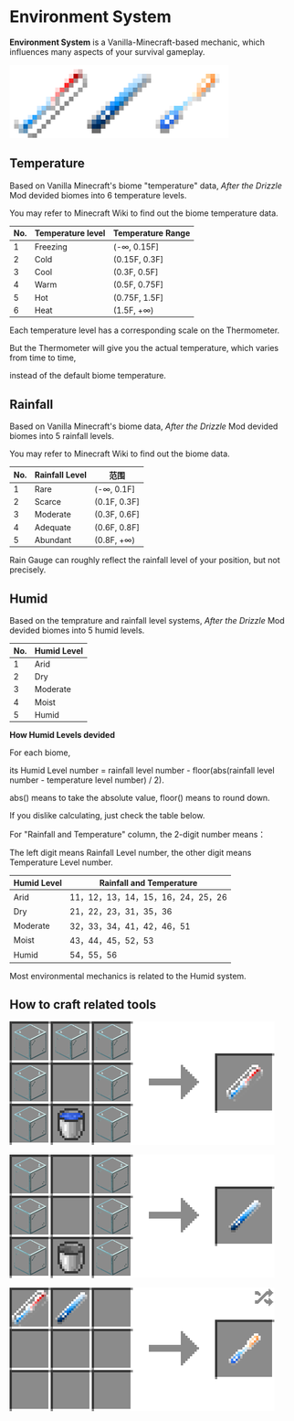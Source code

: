 # Environment System

**Environment System** is a Vanilla-Minecraft-based mechanic, which influences many aspects of your survival gameplay.

![Thermometer, Rain Gauge ,and Hygrometer](../.gitbook/assets/blocks-items/environment.png)

## Temperature

Based on Vanilla Minecraft's biome "temperature" data, *After the Drizzle* Mod devided biomes into 6 temperature levels.

You may refer to Minecraft Wiki to find out the biome temperature data.

| No. | Temperature level | Temperature Range |
|------|------|------|
| 1 | Freezing | (-∞, 0.15F] |
| 2 | Cold | (0.15F, 0.3F] |
| 3 | Cool | (0.3F, 0.5F] |
| 4 | Warm | (0.5F, 0.75F] |
| 5 | Hot | (0.75F, 1.5F] |
| 6 | Heat | (1.5F, +∞) |

Each temperature level has a corresponding scale on the Thermometer.

But the Thermometer will give you the actual temperature, which varies from time to time,

instead of the default biome temperature.

## Rainfall

Based on Vanilla Minecraft's biome data, *After the Drizzle* Mod devided biomes into 5 rainfall levels.

You may refer to Minecraft Wiki to find out the biome data.

| No. | Rainfall Level | 范围 |
|----------|------|------|
| 1 | Rare | (-∞, 0.1F] |
| 2 | Scarce | (0.1F, 0.3F] |
| 3 | Moderate | (0.3F, 0.6F] |
| 4 | Adequate | (0.6F, 0.8F] |
| 5 | Abundant | (0.8F, +∞) |

Rain Gauge can roughly reflect the rainfall level of your position, but not precisely.

## Humid

Based on the temprature and rainfall level systems, *After the Drizzle* Mod devided biomes into 5 humid levels.

| No. | Humid Level |
|------|----------|
| 1 | Arid |
| 2 | Dry |
| 3 | Moderate |
| 4 | Moist |
| 5 | Humid |

**How Humid Levels devided**

For each biome, 

its Humid Level number = rainfall level number - floor(abs(rainfall level number - temperature level number) / 2).

abs() means to take the absolute value, floor() means to round down.

If you dislike calculating, just check the table below.

For "Rainfall and Temperature" column, the 2-digit number means：

The left digit means Rainfall Level number, the other digit means Temperature Level number.

| Humid Level | Rainfall and Temperature |
|------|------|
| Arid | 11，12，13，14，15，16，24，25，26 |
| Dry | 21，22，23，31，35，36 |
| Moderate | 32，33，34，41，42，46，51 |
| Moist | 43，44，45，52，53 |
| Humid | 54，55，56|

Most environmental mechanics is related to the Humid system.

## How to craft related tools

![Glass * 7 + Water Bucket * 1 → Thermometer * 1](../.gitbook/assets/recipes/thermometer_recipe.png)

![Glass * 6 + Water Bucket * 1 → Rain Gauge * 1](../.gitbook/assets/recipes/rain_gauge_recipe.png)

![Thermometer * 1 + Rain Gauge * 1 → Hygrometer * 1](../.gitbook/assets/recipes/hygrometer_recipe.png)
